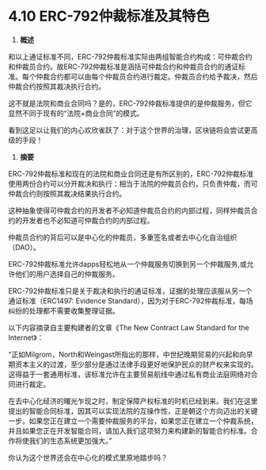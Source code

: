 # 4.10 ERC-792仲裁标准及其特色

1. **概述**

和以上通证标准不同，ERC-792仲裁标准实际由两组智能合约构成：可仲裁合约和仲裁员合约。故ERC-792仲裁标准是涵括可仲裁合约和仲裁员合约的通证标准。每个仲裁合约都可以由每个仲裁员合约进行裁定。仲裁员合约给予裁决，然后仲裁合约按照其裁决执行合约。

这不就是法院和商业合同吗？是的，ERC-792仲裁标准提供的是仲裁服务，但它显然不同于现有的“法院+商业合同”的模式。

看到这足以让我们的内心欢欣雀跃了：对于这个世界的治理，区块链将会尝试更高级的手段！

1. **摘要**

ERC-792仲裁标准和现在的法院和商业合同还是有所区别的，ERC-792仲裁标准使用两份合约可以分开裁决和执行：相当于法院的仲裁员合约，只负责仲裁，而可仲裁合约则按照其裁决结果执行合约。

这种抽象使得可仲裁合约的开发者不必知道仲裁员合约的内部过程，同样仲裁员合约的开发者也不必知道可仲裁合约的内部过程。

仲裁员合约的背后可以是中心化的仲裁员，多重签名或者去中心化自治组织（DAO）。

ERC-792仲裁标准允许dapps轻松地从一个仲裁服务切换到另一个仲裁服务,或允许他们的用户选择自己的仲裁服务。

ERC-792仲裁标准只是关于裁决和执行的通证标准，证据的处理应该服从另一个通证标准（ERC1497: Evidence Standard），因为对于ERC-792仲裁标准，每场纠纷的处理都不需要收集整理证据。

以下内容摘录自主要构建者的文章《The New Contract Law Standard for the Internet》：

“正如Milgrom，North和Weingast所指出的那样，中世纪晚期贸易的兴起和向早期资本主义的过渡，至少部分是通过法律手段更好地保护民众的财产权来实现的。这得益于一套通用标准，该标准允许在主要贸易航线中通过私有商业法庭网络对合同进行裁定。

在去中心化经济的曙光乍现之时，制定保障产权标准的时机已经到来。我们在这里提出的智能合同标准，因其可以实现法院的互操作性，正是朝这个方向迈出的关键一步。如果您正在建立一个需要仲裁服务的平台，如果您正在建立一个仲裁系统，并且如果您正在开发智能合同，请加入我们这项努力来构建新的智能合约标准。合作将使我们的生态系统更加强大。”

你认为这个世界还会在中心化的模式里原地踏步吗？


